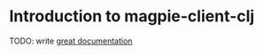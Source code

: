 # Introduction to magpie-client-clj

TODO: write [great documentation](http://jacobian.org/writing/what-to-write/)

